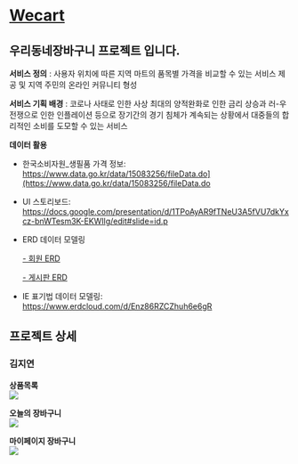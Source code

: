 # [Wecart](http://152.67.222.245/)
## 우리동네장바구니 프로젝트 입니다.
**서비스 정의**
: 사용자 위치에 따른 지역 마트의 품목별 가격을 비교할 수 있는 서비스 제공 및 지역 주민의 온라인 커뮤니티 형성
<p></p>

**서비스 기획 배경**
: 코로나 사태로 인한 사상 최대의 양적완화로 인한 금리 상승과 러-우 전쟁으로 인한 인플레이션 등으로 장기간의 경기 침체가 계속되는 상황에서 대중들의 합리적인 소비를 도모할 수 있는 서비스
<p></p>

**데이터 활용**<br>
* 한국소비자원_생필품 가격 정보:
https://www.data.go.kr/data/15083256/fileData.do](https://www.data.go.kr/data/15083256/fileData.do
<p></p>

* UI 스토리보드: https://docs.google.com/presentation/d/1TPoAyAR9fTNeU3A5fVU7dkYxcz-bnWTesm3K-EKWIlg/edit#slide=id.p 
<p></p>

* ERD 데이터 모델링<br>

  [- 회원 ERD](https://github.com/woojungjo/project/assets/110724186/bd8e3112-6f4c-4714-9902-4d6839379109) <br>

  [- 게시판 ERD](https://github.com/woojungjo/project/assets/110724186/1878741c-e9f3-4a19-9606-cafeead0a51f)  
<p></p>

* IE 표기법 데이터 모델링: https://www.erdcloud.com/d/Enz86RZCZhuh6e6gR

## 프로젝트 상세
### 김지연
**상품목록**<br>
<img src='https://github.com/woojungjo/project/assets/110724186/4cf7d2d7-79d6-445b-9c33-84ed89cd68b5'>
<p></p>

**오늘의 장바구니**<br>
<img src='https://github.com/woojungjo/project/assets/110724186/b5e4fd13-53f1-45c9-a35c-3e1be12f6777'>
<p></p>

**마이페이지 장바구니**<br>
<img src='https://github.com/woojungjo/project/assets/110724186/b4f54923-552a-4638-bacb-10dff1173e03'>

